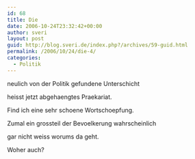```yaml
---
id: 68
title: Die
date: 2006-10-24T23:32:42+00:00
author: sveri
layout: post
guid: http://blog.sveri.de/index.php?/archives/59-guid.html
permalink: /2006/10/24/die-4/
categories:
  - Politik
---
```

neulich von der Politik gefundene Unterschicht
  
heisst jetzt abgehaengtes Praekariat.

Find ich eine sehr schoene Wortschoepfung.
  
Zumal ein grossteil der Bevoelkerung wahrscheinlich
  
gar nicht weiss worums da geht.
  
Woher auch?